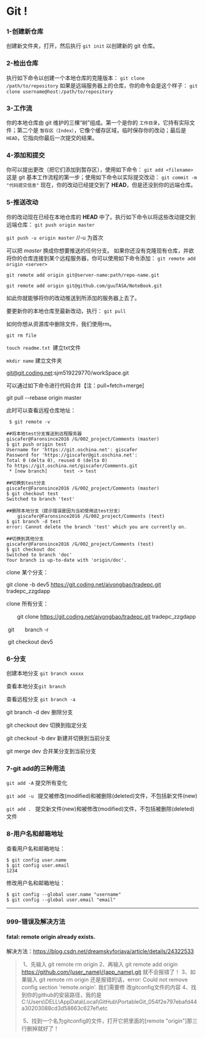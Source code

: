 # Git !

### 1-创建新仓库

创建新文件夹，打开，然后执行 
`git init`
以创建新的 git 仓库。

### 2-检出仓库

执行如下命令以创建一个本地仓库的克隆版本：
`git clone /path/to/repository` 
如果是远端服务器上的仓库，你的命令会是这个样子：
`git clone username@host:/path/to/repository`

### 3-工作流

你的本地仓库由 git 维护的三棵“树”组成。第一个是你的 `工作目录`，它持有实际文件；第二个是 `暂存区（Index）`，它像个缓存区域，临时保存你的改动；最后是 `HEAD`，它指向你最后一次提交的结果。

### 4-添加和提交

你可以提出更改（把它们添加到暂存区），使用如下命令：
`git add <filename>`
这是 git 基本工作流程的第一步；使用如下命令以实际提交改动：
`git commit -m "代码提交信息"`
现在，你的改动已经提交到了 **HEAD**，但是还没到你的远端仓库。

### 5-推送改动

你的改动现在已经在本地仓库的 **HEAD** 中了。执行如下命令以将这些改动提交到远端仓库：
`git push origin master`

`git push -u origin master`		//-u 为首次

可以把 *master* 换成你想要推送的任何分支。 
如果你还没有克隆现有仓库，并欲将你的仓库连接到某个远程服务器，你可以使用如下命令添加：
`git remote add origin <server>`

`git remote add origin git@server-name:path/repo-name.git `

`git remote add origin git@github.com/guuTASA/NoteBook.git`

如此你就能够将你的改动推送到所添加的服务器上去了。



要更新你的本地仓库至最新改动，执行：
`git pull`

如何你想从资源库中删除文件，我们使用rm。

`git rm file`

`touch readme.txt `建立txt文件

`mkdir name` 建立文件夹



git@git.coding.net:sjm519229770/workSpace.git



可以通过如下命令进行代码合并【注：pull=fetch+merge]

git pull --rebase origin master



此时可以查看远程仓库地址：

` $ git remote -v`

```
##将本地test分支推送到远程服务器
giscafer@Faronsince2016 /G/002_project/Comments (master)
$ git push origin test
Username for 'https://git.oschina.net': giscafer
Password for 'https://giscafer@git.oschina.net':
Total 0 (delta 0), reused 0 (delta 0)
To https://git.oschina.net/giscafer/Comments.git
 * [new branch]      test -> test

##切换到test分支
giscafer@Faronsince2016 /G/002_project/Comments (master)
$ git checkout test
Switched to branch 'test'
```

```
##删除本地分支（提示错误是因为当初使用这test分支）
    giscafer@Faronsince2016 /G/002_project/Comments (test)
$ git branch -d test
error: Cannot delete the branch 'test' which you are currently on.

##切换到其他分支
giscafer@Faronsince2016 /G/002_project/Comments (test)
$ git checkout doc
Switched to branch 'doc'
Your branch is up-to-date with 'origin/doc'.
```

clone 某个分支：

   git clone -b  dev5   https://git.coding.net/aiyongbao/tradepc.git      tradepc_zzgdapp

 

clone 所有分支：

　　git   clone  https://git.coding.net/aiyongbao/tradepc.git      tradepc_zzgdapp

​     git　　branch -r

​     git checkout dev5

### 6-分支

创建本地分支 `git branch xxxxx`

查看本地分支`git branch`

查看远程分支 `git branch -a`

git branch -d dev  删除分支

git checkout dev 切换到指定分支

git checkout -b dev 新建并切换到当前分支

git merge dev 合并某分支到当前分支



### 7-git add的三种用法

`git add -A`  提交所有变化

`git add -u ` 提交被修改(modified)和被删除(deleted)文件，不包括新文件(new)

`git add . ` 提交新文件(new)和被修改(modified)文件，不包括被删除(deleted)文件



### 8-用户名和邮箱地址

查看用户名和邮箱地址：

```
$ git config user.name
$ git config user.email
1234
```

修改用户名和邮箱地址：

```
$ git config --global user.name "username"
$ git config --global user.email "email"
```





----



### 999-错误及解决方法

#### fatal: remote origin already exists.

解决方法：https://blog.csdn.net/dreamskyforjava/article/details/24322533

> ​    1、先输入 git remote rm origin
>     2、再输入 git remote add origin  https://github.com/(user_name)/(app_name).git 就不会报错了！
>     3、如果输入 git remote rm origin 还是报错的话，error: Could not remove config section 'remote.origin'. 我们需要修             改gitconfig文件的内容
>     4、找到你的github的安装路径，我的是                                       C:\Users\DELL\AppData\Local\GitHub\PortableGit_054f2e797ebafd44a30203088cd3d58663c627ef\etc            
>
> ​    5、找到一个名为gitconfig的文件，打开它把里面的[remote "origin"]那三行删掉就好了！